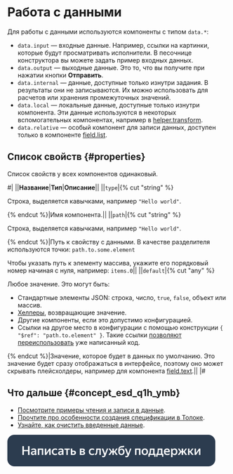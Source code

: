 # Работа с данными

Для работы с данными используются компоненты с типом `data.*`:

- `data.input` — входные данные. Например, ссылки на картинки, которые будут просматривать исполнители. В песочнице конструктора вы можете задать пример входных данных.
- `data.output` — выходные данные. Это то, что вы получите при нажатии кнопки **Отправить**.
- `data.internal` — данные, доступные только изнутри задания. В результаты они не записываются. Их можно использовать для расчетов или хранения промежуточных значений.
- `data.local` — локальные данные, доступные только изнутри компонента. Эти данные используются в некоторых вспомогательных компонентах, например в [helper.transform](../reference/helper.transform.md).
- `data.relative` — особый компонент для записи данных, доступен только в компоненте [field.list](../reference/field.list.md).


## Список свойств {#properties}

Список свойств у всех компонентов одинаковый.

#|
||**Название**|**Тип**|**Описание**||
||`type`|{% cut "string" %}

Cтрока, выделяется кавычками, например `"Hello world"`.

{% endcut %}|Имя компонента.||
||`path`|{% cut "string" %}

Cтрока, выделяется кавычками, например `"Hello world"`.

{% endcut %}|Путь к свойству с данными. В качестве разделителя используются точки: `path.to.some.element`

Чтобы указать путь к элементу массива, укажите его порядковый номер начиная с нуля, например: `items.0`||
||`default`|{% cut "any" %}

Любое значение. Это могут быть:
- Стандартные элементы JSON: строка, число, `true`, `false`, объект или массив.
- [Хелперы](../reference/helpers.md), возвращающие значение.
- Другие компоненты, если это допустимо конфигурацией.
- Ссылки на другое место в конфигурации с помощью конструкции `{ "$ref": "path.to.element" }`. Такие ссылки [позволяют переиспользовать](../best-practices/reuse.md) уже написанный код.

{% endcut %}|Значение, которое будет в данных по умолчанию.
Это значение будет сразу отображаться в интерфейсе, поэтому оно может скрывать плейсхолдеры, например для компонента [field.text](../reference/field.text.md).||
|#

## Что дальше {#concept_esd_q1h_ymb}

- [Посмотрите примеры чтения и записи в данные](input-output-data.md).
- [Прочтите про особенности создания спецификации в Толоке](create-specs.md).
- [Узнайте, как очистить введенные данные](clear-data.md).


[![](../_images/buttons/contact-support.svg)](../concepts/support.md)
